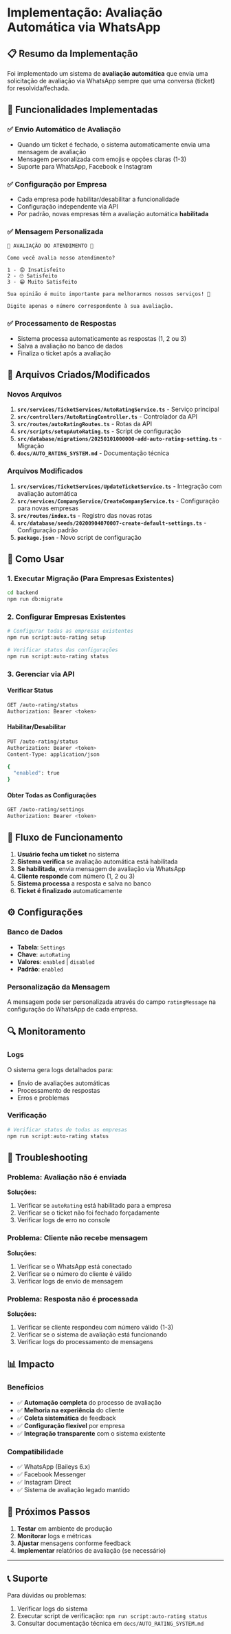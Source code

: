 # Implementação: Avaliação Automática via WhatsApp

## 📋 Resumo da Implementação

Foi implementado um sistema de **avaliação automática** que envia uma solicitação de avaliação via WhatsApp sempre que uma conversa (ticket) for resolvida/fechada.

## 🚀 Funcionalidades Implementadas

### ✅ Envio Automático de Avaliação
- Quando um ticket é fechado, o sistema automaticamente envia uma mensagem de avaliação
- Mensagem personalizada com emojis e opções claras (1-3)
- Suporte para WhatsApp, Facebook e Instagram

### ✅ Configuração por Empresa
- Cada empresa pode habilitar/desabilitar a funcionalidade
- Configuração independente via API
- Por padrão, novas empresas têm a avaliação automática **habilitada**

### ✅ Mensagem Personalizada
```
🌟 AVALIAÇÃO DO ATENDIMENTO 🌟

Como você avalia nosso atendimento?

1 - 😡 Insatisfeito
2 - 🙄 Satisfeito
3 - 😁 Muito Satisfeito

Sua opinião é muito importante para melhorarmos nossos serviços! 🙏

Digite apenas o número correspondente à sua avaliação.
```

### ✅ Processamento de Respostas
- Sistema processa automaticamente as respostas (1, 2 ou 3)
- Salva a avaliação no banco de dados
- Finaliza o ticket após a avaliação

## 📁 Arquivos Criados/Modificados

### Novos Arquivos
1. **`src/services/TicketServices/AutoRatingService.ts`** - Serviço principal
2. **`src/controllers/AutoRatingController.ts`** - Controlador da API
3. **`src/routes/autoRatingRoutes.ts`** - Rotas da API
4. **`src/scripts/setupAutoRating.ts`** - Script de configuração
5. **`src/database/migrations/20250101000000-add-auto-rating-setting.ts`** - Migração
6. **`docs/AUTO_RATING_SYSTEM.md`** - Documentação técnica

### Arquivos Modificados
1. **`src/services/TicketServices/UpdateTicketService.ts`** - Integração com avaliação automática
2. **`src/services/CompanyService/CreateCompanyService.ts`** - Configuração para novas empresas
3. **`src/routes/index.ts`** - Registro das novas rotas
4. **`src/database/seeds/20200904070007-create-default-settings.ts`** - Configuração padrão
5. **`package.json`** - Novo script de configuração

## 🔧 Como Usar

### 1. Executar Migração (Para Empresas Existentes)
```bash
cd backend
npm run db:migrate
```

### 2. Configurar Empresas Existentes
```bash
# Configurar todas as empresas existentes
npm run script:auto-rating setup

# Verificar status das configurações
npm run script:auto-rating status
```

### 3. Gerenciar via API

#### Verificar Status
```bash
GET /auto-rating/status
Authorization: Bearer <token>
```

#### Habilitar/Desabilitar
```bash
PUT /auto-rating/status
Authorization: Bearer <token>
Content-Type: application/json

{
  "enabled": true
}
```

#### Obter Todas as Configurações
```bash
GET /auto-rating/settings
Authorization: Bearer <token>
```

## 🎯 Fluxo de Funcionamento

1. **Usuário fecha um ticket** no sistema
2. **Sistema verifica** se avaliação automática está habilitada
3. **Se habilitada**, envia mensagem de avaliação via WhatsApp
4. **Cliente responde** com número (1, 2 ou 3)
5. **Sistema processa** a resposta e salva no banco
6. **Ticket é finalizado** automaticamente

## ⚙️ Configurações

### Banco de Dados
- **Tabela**: `Settings`
- **Chave**: `autoRating`
- **Valores**: `enabled` | `disabled`
- **Padrão**: `enabled`

### Personalização da Mensagem
A mensagem pode ser personalizada através do campo `ratingMessage` na configuração do WhatsApp de cada empresa.

## 🔍 Monitoramento

### Logs
O sistema gera logs detalhados para:
- Envio de avaliações automáticas
- Processamento de respostas
- Erros e problemas

### Verificação
```bash
# Verificar status de todas as empresas
npm run script:auto-rating status
```

## 🚨 Troubleshooting

### Problema: Avaliação não é enviada
**Soluções:**
1. Verificar se `autoRating` está habilitado para a empresa
2. Verificar se o ticket não foi fechado forçadamente
3. Verificar logs de erro no console

### Problema: Cliente não recebe mensagem
**Soluções:**
1. Verificar se o WhatsApp está conectado
2. Verificar se o número do cliente é válido
3. Verificar logs de envio de mensagem

### Problema: Resposta não é processada
**Soluções:**
1. Verificar se cliente respondeu com número válido (1-3)
2. Verificar se o sistema de avaliação está funcionando
3. Verificar logs do processamento de mensagens

## 📊 Impacto

### Benefícios
- ✅ **Automação completa** do processo de avaliação
- ✅ **Melhoria na experiência** do cliente
- ✅ **Coleta sistemática** de feedback
- ✅ **Configuração flexível** por empresa
- ✅ **Integração transparente** com o sistema existente

### Compatibilidade
- ✅ WhatsApp (Baileys 6.x)
- ✅ Facebook Messenger
- ✅ Instagram Direct
- ✅ Sistema de avaliação legado mantido

## 🔄 Próximos Passos

1. **Testar** em ambiente de produção
2. **Monitorar** logs e métricas
3. **Ajustar** mensagens conforme feedback
4. **Implementar** relatórios de avaliação (se necessário)

---

## 📞 Suporte

Para dúvidas ou problemas:
1. Verificar logs do sistema
2. Executar script de verificação: `npm run script:auto-rating status`
3. Consultar documentação técnica em `docs/AUTO_RATING_SYSTEM.md`